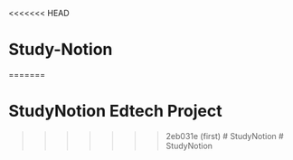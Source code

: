 <<<<<<< HEAD
# Study-Notion
=======
# StudyNotion Edtech Project
>>>>>>> 2eb031e (first)
#   S t u d y N o t i o n  
 #   S t u d y N o t i o n  
 